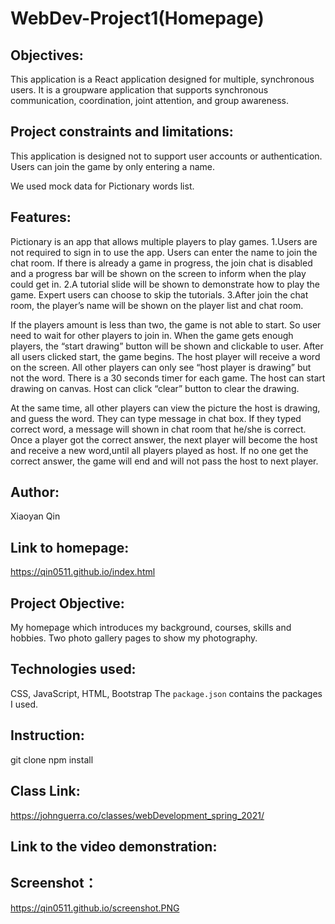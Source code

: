 # WebDev-Project1(Homepage)

## Objectives: 
This application is a React application designed for multiple, synchronous users. It is a groupware application that supports synchronous communication, coordination, joint attention, and group awareness.



## Project constraints and limitations:

This application is designed not to support user
accounts or authentication.
Users can join the game by only entering a name.

We used mock data for Pictionary words list.


## Features:
Pictionary is an app that allows multiple players to play games.
1.Users are not required to sign in to use the app. Users can enter the name to join the chat room. 
   If there is already a game in progress, the join chat is disabled and a progress bar will be shown on the screen to inform when the play could get in.
2.A tutorial slide will be shown to demonstrate how to play the game.
   Expert users can choose to skip the tutorials.
3.After join the chat room, the player’s name will be shown on the player list and chat room.

If the players amount is less than two, the game is not able to start. So user need to wait for other players to join in. 
When the game gets enough players, the “start drawing” button will be shown and clickable to user. 
After all users clicked start, the game begins. The host player will receive a word on the screen. All other players can only see “host player is drawing” but not the word. There is a 30 seconds timer for each game. The host can start drawing on canvas. Host can click “clear” button to clear the drawing.

At the same time, all other players can view the picture the host is drawing, and guess the word. They can type message in chat box. If they typed correct word, a message will shown in chat room that he/she is correct. Once a player got the correct answer, the next player will become the host and receive a new word,until all players played as host. If no one get the correct answer, the game will end and will not pass the host to next player. 






## Author: 
Xiaoyan Qin
## Link to homepage:
https://qin0511.github.io/index.html
## Project Objective: 
My homepage which introduces my background, courses, skills and hobbies. Two photo gallery pages to show my photography.

## Technologies used: 
CSS, JavaScript, HTML, Bootstrap
The `package.json` contains the packages I used.
## Instruction: 
git clone 
npm install 

## Class Link: 
https://johnguerra.co/classes/webDevelopment_spring_2021/
## Link to the video demonstration:
## Screenshot：
https://qin0511.github.io/screenshot.PNG

